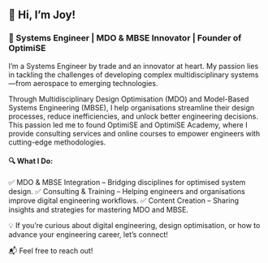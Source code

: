 ## 👋 Hi, I’m Joy!

### 🚀 Systems Engineer | MDO & MBSE Innovator | Founder of OptimiSE

I’m a Systems Engineer by trade and an innovator at heart. My passion lies in tackling the challenges of developing complex multidisciplinary systems—from aerospace to emerging technologies.

Through Multidisciplinary Design Optimisation (MDO) and Model-Based Systems Engineering (MBSE), I help organisations streamline their design processes, reduce inefficiencies, and unlock better engineering decisions. This passion led me to found OptimiSE and OptimiSE Academy, where I provide consulting services and online courses to empower engineers with cutting-edge methodologies.

#### 🔍 What I Do:
✅ MDO & MBSE Integration – Bridging disciplines for optimised system design.
✅ Consulting & Training – Helping engineers and organisations improve digital engineering workflows.
✅ Content Creation – Sharing insights and strategies for mastering MDO and MBSE.

💡 If you’re curious about digital engineering, design optimisation, or how to advance your engineering career, let’s connect!

📬 Feel free to reach out!
